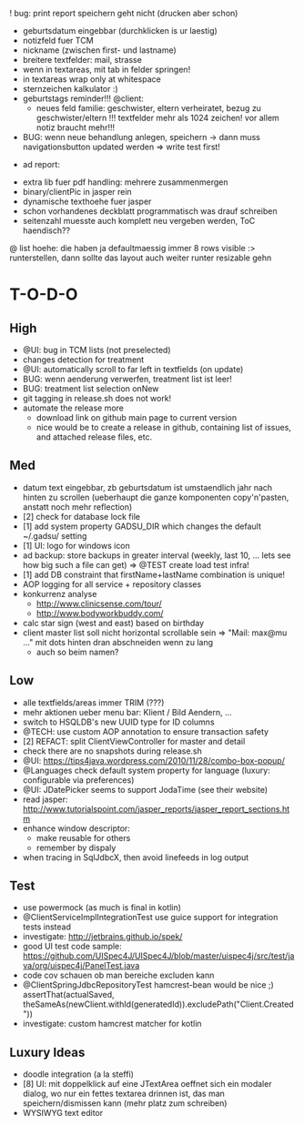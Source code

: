 
! bug: print report speichern geht nicht (drucken aber schon)
- geburtsdatum eingebbar (durchklicken is ur laestig)
- notizfeld fuer TCM
- nickname (zwischen first- und lastname)
- breitere textfelder: mail, strasse
- wenn in textareas, mit tab in felder springen!
- in textareas wrap only at whitespace
- sternzeichen kalkulator :)
- geburtstags reminder!!!
@client:
  - neues feld familie: geschwister, eltern verheiratet, bezug zu geschwister/eltern
!!! textfelder mehr als 1024 zeichen! vor allem notiz braucht mehr!!!
- BUG: wenn neue behandlung anlegen, speichern -> dann muss navigationsbutton updated werden => write test first!

* ad report:
 - extra lib fuer pdf handling: mehrere zusammenmergen
 - binary/clientPic in jasper rein
 - dynamische texthoehe fuer jasper
 - schon vorhandenes deckblatt programmatisch was drauf schreiben
 - seitenzahl muesste auch komplett neu vergeben werden, ToC haendisch??
 
 @ list hoehe: die haben ja defaultmaessig immer 8 rows visible :> runterstellen, dann sollte das layout auch weiter runter resizable gehn

T-O-D-O
============================================================

High
------------------------------------------------------------
* @UI: bug in TCM lists (not preselected)
* changes detection for treatment
* @UI: automatically scroll to far left in textfields (on update)
* BUG: wenn aenderung verwerfen, treatment list ist leer!
* BUG: treatment list selection onNew
* git tagging in release.sh does not work!
* automate the release more
  * download link on github main page to current version
  * nice would be to create a release in github, containing list of issues, and attached release files, etc.

Med
------------------------------------------------------------
* datum text eingebbar, zb geburtsdatum ist umstaendlich jahr nach hinten zu scrollen (ueberhaupt die ganze komponenten copy'n'pasten, anstatt noch mehr reflection)
* [2] check for database lock file
* [1] add system property GADSU_DIR which changes the default ~/.gadsu/ setting
* [1] UI: logo for windows icon
* ad backup: store backups in greater interval (weekly, last 10, ... lets see how big such a file can get) => @TEST create load test infra!
* [1] add DB constraint that firstName+lastName combination is unique!
* AOP logging for all service + repository classes
* konkurrenz analyse
  * http://www.clinicsense.com/tour/
  * http://www.bodyworkbuddy.com/
* calc star sign (west and east) based on birthday
* client master list soll nicht horizontal scrollable sein => "Mail: max@mu ..." mit dots hinten dran abschneiden wenn zu lang
   - auch so beim namen?

Low
------------------------------------------------------------
* alle textfields/areas immer TRIM (???)
* mehr aktionen ueber menu bar: Klient / Bild Aendern, ...
* switch to HSQLDB's new UUID type for ID columns
* @TECH: use custom AOP annotation to ensure transaction safety
* [2] REFACT: split ClientViewController for master and detail
* check there are no snapshots during release.sh
* @UI: https://tips4java.wordpress.com/2010/11/28/combo-box-popup/
* @Languages check default system property for language (luxury: configurable via preferences)
* @UI: JDatePicker seems to support JodaTime (see their website)
* read jasper: http://www.tutorialspoint.com/jasper_reports/jasper_report_sections.htm
* enhance window descriptor:
  * make reusable for others
  * remember by dispaly
* when tracing in SqlJdbcX, then avoid linefeeds in log output

Test
------------------------------------------------------------
* use powermock (as much is final in kotlin)
* @ClientServiceImplIntegrationTest use guice support for integration tests instead
* investigate: http://jetbrains.github.io/spek/
* good UI test code sample: https://github.com/UISpec4J/UISpec4J/blob/master/uispec4j/src/test/java/org/uispec4j/PanelTest.java
* code cov schauen ob man bereiche excluden kann
* @ClientSpringJdbcRepositoryTest hamcrest-bean would be nice ;) assertThat(actualSaved, theSameAs(newClient.withId(generatedId)).excludePath("Client.Created"))
* investigate: custom hamcrest matcher for kotlin

Luxury Ideas
------------------------------------------------------------
* doodle integration (a la steffi)
* [8] UI: mit doppelklick auf eine JTextArea oeffnet sich ein modaler dialog, wo nur ein fettes textarea drinnen ist, das man speichern/dismissen kann (mehr platz zum schreiben)
* WYSIWYG text editor
